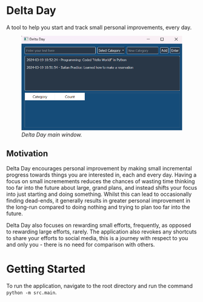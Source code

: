 # Delta Day

A tool to help you start and track small personal improvements, every day.

<figure>
  <img src="assets\images\delta_day_window_example.png" alt="Delta Day main window.">
  <figcaption><i>Delta Day main window.</i></figcaption>
</figure>

## Motivation

Delta Day encourages personal improvement by making small incremental progress towards things you are interested in, each and every day. Having a focus on small incremements reduces the chances of wasting time thinking too far into the future about large, grand plans, and instead shifts your focus into just starting and doing something. Whilst this can lead to occasionally finding dead-ends, it generally results in greater personal improvement in the long-run compared to doing nothing and trying to plan too far into the future.

Delta Day also focuses on rewarding small efforts, frequently, as opposed to rewarding large efforts, rarely. The application also revokes any shortcuts to share your efforts to social media, this is a journey with respect to you and only you - there is no need for comparison with others.

# Getting Started

To run the application, navigate to the root directory and run the command `python -m src.main`.
